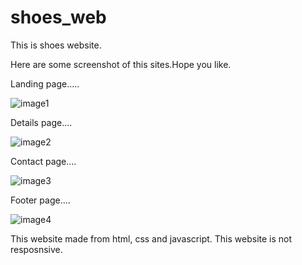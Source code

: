 # shoes_web
This is shoes website.

Here are some screenshot of this sites.Hope you like.


Landing page.....

![image1](https://github.com/KaranPrajapati20/shoes_web/assets/123754898/85083bf3-3d6d-4cad-bbf5-0a91636b62eb)

Details page....

![image2](https://github.com/KaranPrajapati20/shoes_web/assets/123754898/5b775dad-93c9-4ffe-9259-a9e905854c12)

Contact page....

![image3](https://github.com/KaranPrajapati20/shoes_web/assets/123754898/607d9c76-697e-425f-97ec-689c5794612c)

Footer page....

![image4](https://github.com/KaranPrajapati20/shoes_web/assets/123754898/1d2223f9-9373-42ea-b054-682a379d6ca9)

This website made from html, css and javascript. This website is not resposnsive.
